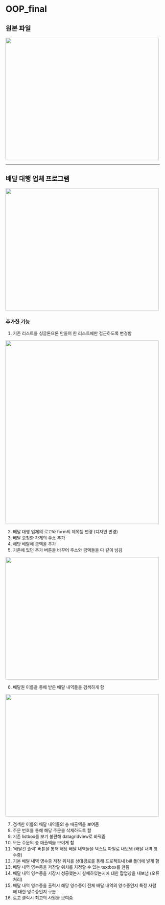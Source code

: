 # OOP_final
## 원본 파일
<img src="https://github.com/alscjf1329/OOP_3-1/assets/48661310/065aca0b-2a98-4799-bdfe-80d1e61ed5ef" width="500" height="400"/>

---

## 배달 대행 업체 프로그램
<img src="https://github.com/alscjf1329/OOP_3-1/assets/48661310/12bbbf40-a746-471b-bba2-9b1e91bd47bb" width="500" height="400"/>

### 추가한 기능
1. 기존 리스트를 싱글톤으론 만들어 한 리스트에만 접근하도록 변경함 
<img src="https://github.com/alscjf1329/OOP_3-1/assets/48661310/b6458a01-b9cf-4246-8dd4-0cb5a9a8ad1d" width="500" height="600"/>

2. 배달 대행 업체의 로고와 form의 제목등 변경 (디자인 변경)
3. 배달 요청한 가게의 주소 추가
4. 해당 배달에 금액을 추가
5. 기존에 있던 추가 버튼을 바꾸어 주소와 금액들을 다 같이 넘김
<img src="https://github.com/alscjf1329/OOP_3-1/assets/48661310/bc2da7c6-4960-415d-bd99-8ceebd0d1a88" width="500" height="400"/>

6. 배달원 이름을 통해 받은 배달 내역들을 검색하게 함
<img src="![image](https://github.com/alscjf1329/OOP_3-1/assets/48661310/e6cc73da-0157-4f4e-b414-3250065d7b63)" width="500" height="400"/>

7. 검색한 이름의 배달 내역들의 총 매출액을 보여줌
8. 주문 번호를 통해 해당 주문을 삭제하도록 함
9. 기존 listbox를 보기 불편해 datagridview로 바꿔줌
10. 모든 주문의 총 매출액을 보이게 함
11. '배달건 출력' 버튼을 통해 해당 배달 내역들을 텍스트 파일로 내보냄 (배달 내역 영수증)
12. 기본 배달 내역 영수증 저장 위치를 상대경로를 통해 프로젝트내 bill 폴더에 넣게 함
13. 배달 내역 영수증을 저장할 위치를 지정할 수 있는 textbox를 만듬
14. 배달 내역 영수증을 저장시 성공했는지 실패하였는지에 대한 팝업창을 내보냄 (오류 처리)
15. 배달 내역 영수증을 출력시 해당 영수증이 전체 배달 내역의 영수증인지 특정 사람에 대한 영수증인지 구분
16. 로고 클릭시 최고의 사원을 보여줌

